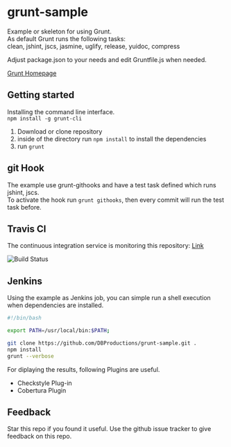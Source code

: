 grunt-sample
============

Example or skeleton for using Grunt.  
As default Grunt runs the following tasks:  
clean, jshint, jscs, jasmine, uglify, release, yuidoc, compress

Adjust package.json to your needs and edit Gruntfile.js when needed.

[Grunt Homepage](http://gruntjs.com/)

## Getting started

Installing the command line interface.  
`npm install -g grunt-cli`

1. Download or clone repository  
2. inside of the directory run `npm install` to install the dependencies  
3. run `grunt`  

## git Hook

The example use grunt-githooks and have a test task defined which runs jshint, jscs.  
To activate the hook run `grunt githooks`, then every commit will run the test task before.

## Travis CI

The continuous integration service is monitoring this repository: [Link](https://travis-ci.org/DBProductions/grunt-sample)

![Build Status](https://travis-ci.org/DBProductions/grunt-sample.svg?branch=master)

## Jenkins

Using the example as Jenkins job, you can simple run a shell execution when dependencies are installed.

```bash
#!/bin/bash

export PATH=/usr/local/bin:$PATH;

git clone https://github.com/DBProductions/grunt-sample.git .
npm install
grunt --verbose
```

For diplaying the results, following Plugins are useful.
* Checkstyle Plug-in
* Cobertura Plugin

## Feedback
Star this repo if you found it useful. Use the github issue tracker to give feedback on this repo.  
